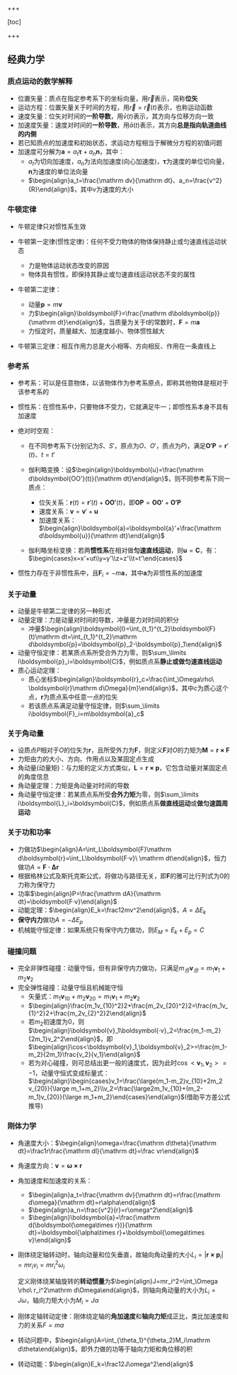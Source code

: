 +++

[toc]

+++

## 经典力学

### 质点运动的数学解释

- 位置矢量：质点在指定参考系下的坐标向量，用$\vec r$表示，简称**位矢**
- 运动方程：位置矢量关于时间的方程，用$\vec r=\vec r(t)$表示，也称运动函数
- 速度矢量：位矢对时间的**一阶导数**，用$\bar v(t)$表示，其方向与位移方向一致
- 加速度矢量：速度对时间的**一阶导数**，用$\bar a(t)$表示，其方向**总是指向轨道曲线的内侧**
- 若已知质点的加速度和初始状态，求运动方程相当于解微分方程的初值问题
- 加速度可分解为$\boldsymbol{a}=a_t\boldsymbol{\tau}+a_n\boldsymbol{n}$，其中：
  - $a_t$为切向加速度，$a_n$为法向加速度(向心加速度)，$\boldsymbol{\tau}$为速度的单位切向量，$\boldsymbol{n}$为速度的单位法向量
  - $\begin{align}a_t=\frac{\mathrm dv}{\mathrm dt}、a_n=\frac{v^2}{R}\end{align}$，其中$v$为速度的大小


### 牛顿定律

- 牛顿定律只对惯性系生效
- 牛顿第一定律(惯性定律)：任何不受力物体的物体保持静止或匀速直线运动状态
  - 力是物体运动状态改变的原因
  - 物体具有惯性，即保持其静止或匀速直线运动状态不变的属性
- 牛顿第二定律：
  - 动量$\boldsymbol{p}=m\boldsymbol{v}$
  - 力$\begin{align}\boldsymbol{F}=\frac{\mathrm d\boldsymbol{p}}{\mathrm dt}\end{align}$，当质量为关于$t$的常数时，$\boldsymbol{F}=m\boldsymbol{a}$
  - 力恒定时，质量越大、加速度越小、物体惯性越大

- 牛顿第三定律：相互作用力总是大小相等、方向相反、作用在一条直线上

### 参考系

- 参考系：可以是任意物体，以该物体作为参考系原点，即称其他物体是相对于该参考系的
- 惯性系：在惯性系中，只要物体不受力，它就满足牛一；即惯性系本身不具有加速度
- 绝对时空观：
  - 在不同参考系下(分别记为$S、S'$，原点为$O、O'$，质点为$P$)，满足$\boldsymbol{O'P}=\boldsymbol{r}'(t)、t=t'$
  - 伽利略变换：设$\begin{align}\boldsymbol{u}=\frac{\mathrm d\boldsymbol{OO'}(t)}{\mathrm dt}\end{align}$，则不同参考系下同一质点：
    - 位矢关系：$\boldsymbol r(t)=\boldsymbol r'(t)+\boldsymbol{OO'}(t)$，即$\boldsymbol{OP}=\boldsymbol{OO'}+\boldsymbol{O'P}$
    - 速度关系：$\boldsymbol{v}=\boldsymbol{v}'+\boldsymbol{u}$
    - 加速度关系：$\begin{align}\boldsymbol{a}=\boldsymbol{a}'+\frac{\mathrm d\boldsymbol{u}}{\mathrm dt}\end{align}$

  - 伽利略坐标变换：若两**惯性系**在相对做**匀速直线运动**，则$\boldsymbol{u}=\boldsymbol{C}$，有：$\begin{cases}x=x'+ut\\y=y'\\z=z'\\t=t'\end{cases}$

- 惯性力存在于非惯性系中，且$\boldsymbol{F}_i=-m\boldsymbol{a}$，其中$\boldsymbol{a}$为非惯性系的加速度

### 关于动量

- 动量是牛顿第二定律的另一种形式
- 动量定理：力是动量对时间的导数，冲量是力对时间的积分
  - 冲量$\begin{align}\boldsymbol{I}=\int_{t_1}^{t_2}\boldsymbol{F}(t)\mathrm dt=\int_{t_1}^{t_2}\mathrm d\boldsymbol{p}=\boldsymbol{p}_2-\boldsymbol{p}_1\end{align}$
- 动量守恒定律：若某质点系所受合外力为零，则$\sum_\limits i\boldsymbol{p}_i=\boldsymbol{C}$，例如质点系**静止或做匀速直线运动**
- 质心运动定理：
  - 质心坐标$\begin{align}\boldsymbol{r}_c=\frac{\int_\Omega\rho\ \boldsymbol{r}\mathrm d\Omega}{m}\end{align}$，其中$c$为质心这个点，$\boldsymbol{r}$为质点系中任意一点的位矢
  - 若该质点系满足动量守恒定律，则$\sum_\limits i\boldsymbol{F}_i=m\boldsymbol{a}_c$

### 关于角动量

- 设质点$P$相对于$O$的位矢为$\boldsymbol{r}$，且所受外力为$\boldsymbol{F}$，则定义$\boldsymbol{F}$对$O$的力矩为$\boldsymbol{M}=\boldsymbol{r\times F}$
- 力矩由力的大小、方向、作用点以及某固定点生成
- 角动量(动量矩)：与力矩的定义方式类似，$\boldsymbol{L}=\boldsymbol{r\times p}$，它包含动量对某固定点的角度信息
- 角动量定理：力矩是角动量对时间的导数
- 角动量守恒定律：若某质点系所受**合外力矩**为零，则$\sum_\limits i\boldsymbol{L}_i=\boldsymbol{C}$，例如质点系**做直线运动**或**做匀速圆周运动**

### 关于功和功率

- 力做功$\begin{align}A=\int_L\boldsymbol{F}\mathrm d\boldsymbol{r}=\int_L\boldsymbol{F·v}\ \mathrm dt\end{align}$，恒力做功$A=\boldsymbol{F·\Delta r}$
- 根据格林公式及斯托克斯公式，将做功与路径无关，即$\boldsymbol{F}$的雅可比行列式为$0$的力称为保守力
- 功率$\begin{align}P=\frac{\mathrm dA}{\mathrm dt}=\boldsymbol{F·v}\end{align}$
- 动能定理：$\begin{align}E_k=\frac12mv^2\end{align}$，$A=\Delta E_k$
- **保守内力**做功$A=-\Delta E_p$
- 机械能守恒定律：如果系统只有保守内力做功，则$E_M=E_k+E_p=C$

### 碰撞问题

- 完全非弹性碰撞：动量守恒，但有非保守内力做功，只满足$m_合\boldsymbol{v}_合=m_1\boldsymbol{v}_1+m_2\boldsymbol{v}_2$
- 完全弹性碰撞：动量守恒且机械能守恒
  - 矢量式：$m_1\boldsymbol{v}_{10}+m_2\boldsymbol{v}_{20}=m_1\boldsymbol{v}_1+m_2\boldsymbol{v}_2$
  - $\begin{align}\frac{m_1v_{10}^2}2+\frac{m_2v_{20}^2}2=\frac{m_1v_{1}^2}2+\frac{m_2v_{2}^2}2\end{align}$
  - 若$m_2$初速度为$0$，则$\begin{align}\boldsymbol{v}_1\boldsymbol{·v}_2=\frac{m_1-m_2}{2m_1}v_2^2\end{align}$，即$\begin{align}\cos<\boldsymbol{v}_1,\boldsymbol{v}_2>=\frac{m_1-m_2}{2m_1}\frac{v_2}{v_1}\end{align}$
  - 若为对心碰撞，则可总结出更一般的速度式，因为此时$\cos<\boldsymbol{v}_1,\boldsymbol{v}_2>=-1$，动量守恒式变成标量式：$\begin{align}\begin{cases}v_1=\frac{\large(m_1-m_2)v_{10}+2m_2 v_{20}}{\large m_1+m_2}\\v_2=\frac{\large2m_1v_{10}+(m_2-m_1)v_{20}}{\large m_1+m_2}\end{cases}\end{align}$(借助平方差公式推导)

### 刚体力学

- 角速度大小：$\begin{align}\omega=\frac{\mathrm d\theta}{\mathrm dt}=\frac1r\frac{\mathrm dl}{\mathrm dt}=\frac vr\end{align}$

- 角速度方向：$\boldsymbol{v}=\boldsymbol{\omega\times r}$

- 角加速度和加速度的关系：

  - $\begin{align}a_t=\frac{\mathrm dv}{\mathrm dt}=r\frac{\mathrm d\omega}{\mathrm dt}=r\alpha\end{align}$
  - $\begin{align}a_n=\frac{v^2}{r}=r\omega^2\end{align}$
  - $\begin{align}\boldsymbol{a}=\frac{\mathrm d(\boldsymbol{\omega\times r})}{\mathrm dt}=\boldsymbol{\alpha\times r}+\boldsymbol{\omega\times v}\end{align}$

- 刚体绕定轴转动时，轴向动量和位矢垂直，故轴向角动量的大小$L_i=|\boldsymbol{r\times p}_i|=mr_iv_i=mr_i^2\omega_i$

  定义刚体绕某轴旋转的**转动惯量**为$\begin{align}J=mr_i^2=\int_\Omega \rho\ r_i^2\mathrm d\Omega\end{align}$，则轴向角动量的大小为$L_i=J\omega$，轴向力矩大小为$M_i=J\alpha$

- 刚体定轴转动定律：刚体绕定轴的**角加速度**和**轴向力矩**成正比，类比加速度和力的关系$F=ma$

- 转动问题中，$\begin{align}A=\int_{\theta_1}^{\theta_2}M_i\mathrm d\theta\end{align}$，即外力做的功等于轴向力矩和角位移的积

- 转动动能：$\begin{align}E_k=\frac12J\omega^2\end{align}$